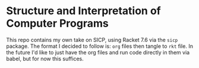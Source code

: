 # Structure and Interpretation of Computer Programs

This repo contains my own take on SICP, using Racket 7.6 via the `sicp` package.
The format I decided to follow is: `org` files then tangle to `rkt` file. In the
future I'd like to just have the org files and run code directly in them via
babel, but for now this suffices.
